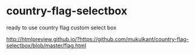# country-flag-selectbox
ready to use country flag custom select box

http://htmlpreview.github.io/?https://github.com/mukulkant/country-flag-selectbox/blob/master/flag.html
